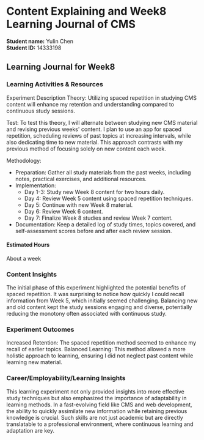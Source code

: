 # Content Explaining and Week8 Learning Journal of CMS

**Student name:** Yulin Chen  
**Student ID:** 14333198

## Learning Journal for Week8

### Learning Activities & Resources
Experiment Description
Theory: Utilizing spaced repetition in studying CMS content will enhance my retention and understanding compared to continuous study sessions.

Test: To test this theory, I will alternate between studying new CMS material and revising previous weeks' content. I plan to use an app for spaced repetition, scheduling reviews of past topics at increasing intervals, while also dedicating time to new material. This approach contrasts with my previous method of focusing solely on new content each week.

Methodology:
- Preparation: Gather all study materials from the past weeks, including notes, practical exercises, and additional resources.
- Implementation:
  - Day 1-3: Study new Week 8 content for two hours daily.
  - Day 4: Review Week 5 content using spaced repetition techniques.
  - Day 5: Continue with new Week 8 material.
  - Day 6: Review Week 6 content.
  - Day 7: Finalize Week 8 studies and review Week 7 content.
- Documentation: Keep a detailed log of study times, topics covered, and self-assessment scores before and after each review session.

#### Estimated Hours
About a week

### Content Insights
The initial phase of this experiment highlighted the potential benefits of spaced repetition. It was surprising to notice how quickly I could recall information from Week 5, which initially seemed challenging. Balancing new and old content kept the study sessions engaging and diverse, potentially reducing the monotony often associated with continuous study.

### Experiment Outcomes
Increased Retention: The spaced repetition method seemed to enhance my recall of earlier topics.
Balanced Learning: This method allowed a more holistic approach to learning, ensuring I did not neglect past content while learning new material.

### Career/Employability/Learning Insights
This learning experiment not only provided insights into more effective study techniques but also emphasized the importance of adaptability in learning methods. In a fast-evolving field like CMS and web development, the ability to quickly assimilate new information while retaining previous knowledge is crucial. Such skills are not just academic but are directly translatable to a professional environment, where continuous learning and adaptation are key.
